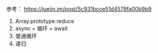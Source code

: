 参考：
https://juejin.im/post/5c931bcce51d4578fa00b9b9

1. Array.prototype.reduce
2. async + 循环 + await
3. 普通循环
4. 递归